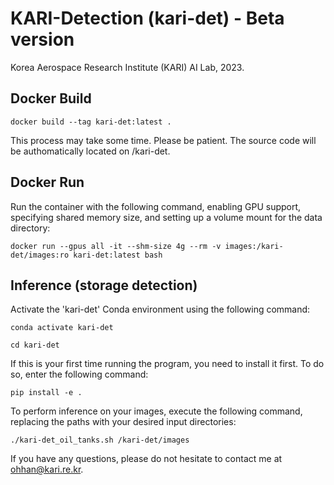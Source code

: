 # KARI-Detection (kari-det) - Beta version

Korea Aerospace Research Institute (KARI) AI Lab, 2023.

## Docker Build
```
docker build --tag kari-det:latest .
```
This process may take some time. Please be patient. 
The source code will be authomatically located on /kari-det.

## Docker Run
Run the container with the following command, enabling GPU support, specifying shared memory size, and setting up a volume mount for the data directory:

```
docker run --gpus all -it --shm-size 4g --rm -v images:/kari-det/images:ro kari-det:latest bash
```

## Inference (storage detection)

Activate the 'kari-det' Conda environment using the following command:
```
conda activate kari-det
```
```
cd kari-det
```
If this is your first time running the program, you need to install it first. To do so, enter the following command:
```
pip install -e .
```
To perform inference on your images, execute the following command, replacing the paths with your desired input directories:

```
./kari-det_oil_tanks.sh /kari-det/images
```

If you have any questions, please do not hesitate to contact me at ohhan@kari.re.kr.